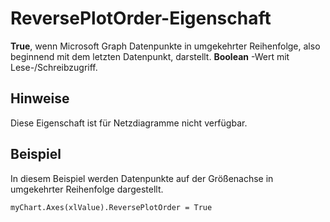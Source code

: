
# ReversePlotOrder-Eigenschaft

 **True**, wenn Microsoft Graph Datenpunkte in umgekehrter Reihenfolge, also beginnend mit dem letzten Datenpunkt, darstellt. **Boolean** -Wert mit Lese-/Schreibzugriff.


## Hinweise

Diese Eigenschaft ist für Netzdiagramme nicht verfügbar.


## Beispiel

In diesem Beispiel werden Datenpunkte auf der Größenachse in umgekehrter Reihenfolge dargestellt.


```
myChart.Axes(xlValue).ReversePlotOrder = True
```

